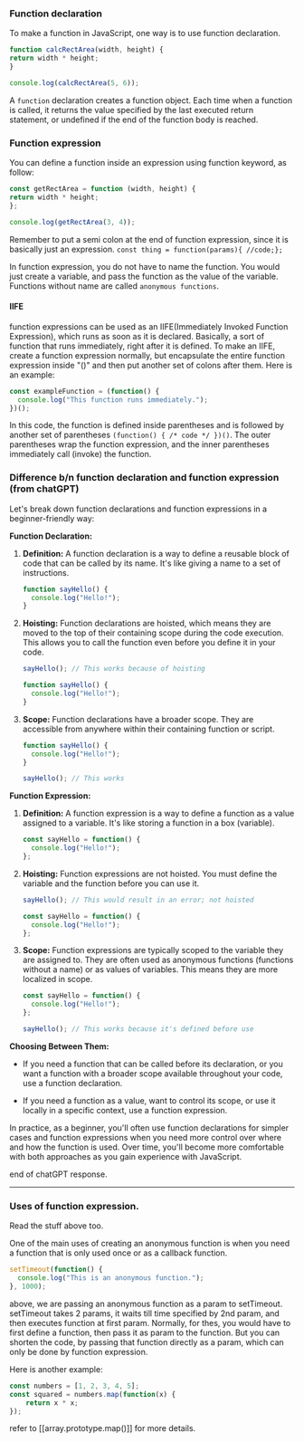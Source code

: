
### Function declaration
To make a function in JavaScript, one way is to use function declaration.
```js
function calcRectArea(width, height) {
return width * height;
}

console.log(calcRectArea(5, 6));
```
A `function` declaration creates a function object. Each time when a function is called, it returns the value specified by the last executed return statement, or undefined if the end of the function body is reached.

### Function expression
You can define a function inside an expression using function keyword, as follow:
```js
const getRectArea = function (width, height) {
return width * height;
};

console.log(getRectArea(3, 4));
```
Remember to put a semi colon at the end of function expression, since it is basically just an expression. 
`const thing = function(params){ //code;};`

In function expression, you do not have to name the function. You would just create a variable, and pass the function as the value of the variable. Functions without name are called `anonymous functions`. 

#### IIFE
function expressions can be used as an IIFE(Immediately Invoked Function Expression), which runs as soon as it is declared. 
Basically, a sort of function that runs immediately, right after it is defined.
To make an IIFE, create a function expression normally, but encapsulate the entire function expression inside "()" and then put another set of colons after them. Here is an example:
```js
const exampleFunction = (function() {
  console.log("This function runs immediately.");
})();

```
In this code, the function is defined inside parentheses and is followed by another set of parentheses `(function() { /* code */ })()`. The outer parentheses wrap the function expression, and the inner parentheses immediately call (invoke) the function.

### Difference b/n function declaration and function expression (from chatGPT)
Let's break down function declarations and function expressions in a beginner-friendly way:

**Function Declaration:**

1. **Definition:**
   A function declaration is a way to define a reusable block of code that can be called by its name. It's like giving a name to a set of instructions.

   ```javascript
   function sayHello() {
     console.log("Hello!");
   }
   ```

2. **Hoisting:**
   Function declarations are hoisted, which means they are moved to the top of their containing scope during the code execution. This allows you to call the function even before you define it in your code.

   ```javascript
   sayHello(); // This works because of hoisting

   function sayHello() {
     console.log("Hello!");
   }
   ```

3. **Scope:**
   Function declarations have a broader scope. They are accessible from anywhere within their containing function or script.

   ```javascript
   function sayHello() {
     console.log("Hello!");
   }

   sayHello(); // This works
   ```

**Function Expression:**

1. **Definition:**
   A function expression is a way to define a function as a value assigned to a variable. It's like storing a function in a box (variable).

   ```javascript
   const sayHello = function() {
     console.log("Hello!");
   };
   ```

2. **Hoisting:**
   Function expressions are not hoisted. You must define the variable and the function before you can use it.

   ```javascript
   sayHello(); // This would result in an error; not hoisted

   const sayHello = function() {
     console.log("Hello!");
   };
   ```

3. **Scope:**
   Function expressions are typically scoped to the variable they are assigned to. They are often used as anonymous functions (functions without a name) or as values of variables. This means they are more localized in scope.

   ```javascript
   const sayHello = function() {
     console.log("Hello!");
   };

   sayHello(); // This works because it's defined before use
   ```

**Choosing Between Them:**

- If you need a function that can be called before its declaration, or you want a function with a broader scope available throughout your code, use a function declaration.

- If you need a function as a value, want to control its scope, or use it locally in a specific context, use a function expression.

In practice, as a beginner, you'll often use function declarations for simpler cases and function expressions when you need more control over where and how the function is used. Over time, you'll become more comfortable with both approaches as you gain experience with JavaScript.

end of chatGPT response.

---
### Uses of function expression. 
Read the stuff above too. 

One of the main uses of creating an anonymous function is when you need a function that is only used once or as a callback function. 
```js
setTimeout(function() {
  console.log("This is an anonymous function.");
}, 1000);
```
above, we are passing an anonymous function as a param to setTimeout. 
setTimeout takes 2 params, it waits till time specified by 2nd param, and then executes function at first param. 
Normally, for thes, you would have to first define a function, then pass it as param to the function. But you can shorten the code, by passing that function directly as a param, which can only be done by function expression. 

Here is another example:
```js
const numbers = [1, 2, 3, 4, 5];
const squared = numbers.map(function(x) {
    return x * x;
});

```
refer to [[array.prototype.map()]] for more details. 
